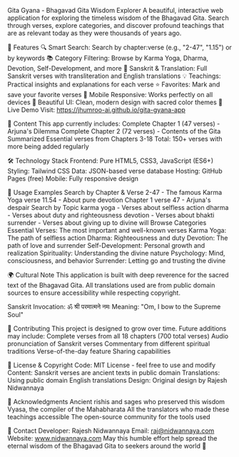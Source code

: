 Gita Gyana - Bhagavad Gita Wisdom Explorer
A beautiful, interactive web application for exploring the timeless wisdom of the Bhagavad Gita. Search through verses, explore categories, and discover profound teachings that are as relevant today as they were thousands of years ago.

🌟 Features
🔍 Smart Search: Search by chapter:verse (e.g., "2-47", "1.15") or by keywords
📚 Category Filtering: Browse by Karma Yoga, Dharma, Devotion, Self-Development, and more
🎯 Sanskrit & Translation: Full Sanskrit verses with transliteration and English translations
💡 Teachings: Practical insights and explanations for each verse
⭐ Favorites: Mark and save your favorite verses
📱 Mobile Responsive: Works perfectly on all devices
🎨 Beautiful UI: Clean, modern design with sacred color themes
🚀 Live Demo
Visit: https://jhumroo-ai.github.io/gita-gyana-app

📖 Content
This app currently includes:
Complete Chapter 1 (47 verses) - Arjuna's Dilemma
Complete Chapter 2 (72 verses) - Contents of the Gita Summarized
Essential verses from Chapters 3-18
Total: 150+ verses with more being added regularly

🛠️ Technology Stack
Frontend: Pure HTML5, CSS3, JavaScript (ES6+)
Styling: Tailwind CSS
Data: JSON-based verse database
Hosting: GitHub Pages (free)
Mobile: Fully responsive design

📝 Usage Examples
Search by Chapter & Verse
2-47 - The famous Karma Yoga verse
11.54 - About pure devotion
Chapter 1 verse 47 - Arjuna's despair
Search by Topic
karma yoga - Verses about selfless action
dharma - Verses about duty and righteousness
devotion - Verses about bhakti
surrender - Verses about giving up to divine will
Browse Categories
Essential Verses: The most important and well-known verses
Karma Yoga: The path of selfless action
Dharma: Righteousness and duty
Devotion: The path of love and surrender
Self-Development: Personal growth and realization
Spirituality: Understanding the divine nature
Psychology: Mind, consciousness, and behavior
Surrender: Letting go and trusting the divine

🌍 Cultural Note
This application is built with deep reverence for the sacred text of the Bhagavad Gita. All translations used are from public domain sources to ensure accessibility while respecting copyright.

Sanskrit Invocation: ॐ श्री परमात्मने नमः
Meaning: "Om, I bow to the Supreme Soul"

🤝 Contributing
This project is designed to grow over time. Future additions may include:
Complete verses from all 18 chapters (700 total verses)
Audio pronunciation of Sanskrit verses
Commentary from different spiritual traditions
Verse-of-the-day feature
Sharing capabilities

📜 License & Copyright
Code: MIT License - feel free to use and modify
Content: Sanskrit verses are ancient texts in public domain
Translations: Using public domain English translations
Design: Original design by Rajesh Nidwannaya

🙏 Acknowledgments
Ancient rishis and sages who preserved this wisdom
Vyasa, the compiler of the Mahabharata
All the translators who made these teachings accessible
The open-source community for the tools used

📧 Contact
Developer: Rajesh Nidwannaya
Email: raj@nidwannaya.com
Website: www.nidwannaya.com
May this humble effort help spread the eternal wisdom of the Bhagavad Gita to seekers around the world 🙏
